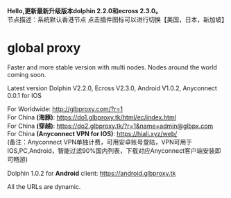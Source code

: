 <b>Hello,更新最新升级版本dolphin 2.2.0和ecross 2.3.0。</b>
<br>节点描述：系统默认香港节点 点击插件图标可以进行切换【美国，日本，新加坡】 </b>
# global proxy
Faster and more stable version with multi nodes. Nodes around the world coming soon.

Latest version Dolphin V2.2.0, Ecross V2.3.0, Android V1.0.2, Anyconnect 0.0.1 for IOS

For Worldwide: http://glbproxy.com/?r=1 <br>
For China <b>(海豚)</b>: https://do1.glbproxy.tk/html/ec/index.html<br>
For China <b>(穿越)</b>: https://do2.glbproxy.tk/?r=1&name=admin@glbpx.com<br>
For China <b>(Anyconnect VPN for IOS)</b>: https://hiali.xyz/web/ <br> 
(备注：Anyconnect VPN单独计费，可用安卓账号登陆，VPN可用于IOS,PC,Android，智能过滤90%国内列表，下载对应Anyconnect客户端安装即可畅游)

Dolphin 1.0.2 for <b>Android</b> client: https://android.glbproxy.tk<br>

All the URLs are dynamic.
